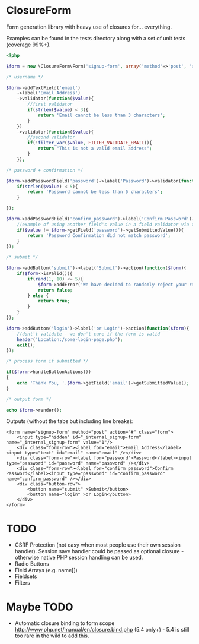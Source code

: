 ClosureForm
===========

Form generation library with heavy use of closures for... everything.

Examples can be found in the tests directory along with a set of unit tests (coverage 99%+).

```php
<?php

$form = new \ClosureForm\Form('signup-form', array('method'=>'post', 'action'=>'#', 'class'=>'form'));

/* username */

$form->addTextField('email')
    ->label('Email Address')
    ->validator(function($value){
        //first validator
        if(strlen($value) < 3){
            return 'Email cannot be less than 3 characters';
        }
    })
    ->validator(function($value){
        //second validator
        if(!filter_var($value, FILTER_VALIDATE_EMAIL)){
            return "This is not a valid email address";
        }
    });

/* password + confirmation */

$form->addPasswordField('password')->label('Password')->validator(function($value){
    if(strlen($value) < 5){
        return 'Password cannot be less than 5 characters';
    }

});

$form->addPasswordField('confirm_password')->label('Confirm Password')->validator(function($value) use ($form) {
    //example of using another field's value in a field validator via the USE keyword
    if($value != $form->getField('password')->getSubmittedValue()){
        return 'Password Confirmation did not match password';
    }
});

/* submit */

$form->addButton('submit')->label('Submit')->action(function($form){
    if($form->isValid()){
        if(rand(1, 10) <= 5){
            $form->addError('We have decided to randomly reject your registration. Sorry!');
            return false;
        } else {
            return true;
        }
    }
});

$form->addButton('login')->label('or Login')->action(function($form){
    //dont't validate - we don't care if the form is valid
    header('Location:/some-login-page.php');
    exit();
});

/* process form if submitted */

if($form->handleButtonActions())
{
    echo 'Thank You, '.$form->getField('email')->getSubmittedValue();
}

/* output form */

echo $form->render();

```

Outputs (without the tabs but including line breaks):

````
<form name="signup-form" method="post" action="#" class="form">
    <input type="hidden" id="_internal_signup-form" name="_internal_signup-form" value="1"/>
    <div class="form-row"><label for="email">Email Address</label><input type="text" id="email" name="email" /></div>
    <div class="form-row"><label for="password">Password</label><input type="password" id="password" name="password" /></div>
    <div class="form-row"><label for="confirm_password">Confirm Password</label><input type="password" id="confirm_password" name="confirm_password" /></div>
    <div class="button-row">
        <button name="submit" >Submit</button>
        <button name="login" >or Login</button>
    </div>
</form>
````

TODO
===========
- CSRF Protection (not easy when most people use their own session handler). Session save handler could be passed as optional closure - otherwise native PHP session handling can be used.
- Radio Buttons
- Field Arrays (e.g. name[])
- Fieldsets
- Filters

Maybe TODO
===========
- Automatic closure binding to form scope http://www.php.net/manual/en/closure.bind.php (5.4 only+) - 5.4 is still too rare in the wild to add this.
